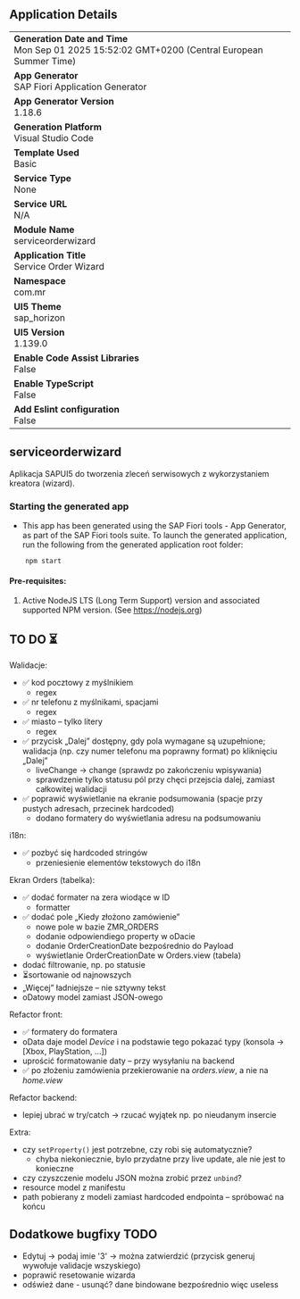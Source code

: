 ## Application Details
|               |
| ------------- |
|**Generation Date and Time**<br>Mon Sep 01 2025 15:52:02 GMT+0200 (Central European Summer Time)|
|**App Generator**<br>SAP Fiori Application Generator|
|**App Generator Version**<br>1.18.6|
|**Generation Platform**<br>Visual Studio Code|
|**Template Used**<br>Basic|
|**Service Type**<br>None|
|**Service URL**<br>N/A|
|**Module Name**<br>serviceorderwizard|
|**Application Title**<br>Service Order Wizard|
|**Namespace**<br>com.mr|
|**UI5 Theme**<br>sap_horizon|
|**UI5 Version**<br>1.139.0|
|**Enable Code Assist Libraries**<br>False|
|**Enable TypeScript**<br>False|
|**Add Eslint configuration**<br>False|

## serviceorderwizard

Aplikacja SAPUI5 do tworzenia zleceń serwisowych z wykorzystaniem kreatora (wizard).

### Starting the generated app

-   This app has been generated using the SAP Fiori tools - App Generator, as part of the SAP Fiori tools suite.  To launch the generated application, run the following from the generated application root folder:

```
    npm start
```

#### Pre-requisites:

1. Active NodeJS LTS (Long Term Support) version and associated supported NPM version.  (See https://nodejs.org)


## TO DO ⏳
Walidacje:
* ✅ kod pocztowy z myślnikiem 
    - regex
* ✅ nr telefonu z myślnikami, spacjami 
    - regex
* ✅ miasto – tylko litery 
    - regex
* ✅ przycisk „Dalej” dostępny, gdy pola wymagane są uzupełnione; walidacja (np. czy numer telefonu ma poprawny format) po kliknięciu „Dalej” 
    - liveChange -> change (sprawdz po zakończeniu wpisywania)
     - sprawdzenie tylko statusu pól przy chęci przejscia dalej, zamiast całkowitej walidacji
* ✅ poprawić wyświetlanie na ekranie podsumowania (spacje przy pustych adresach, przecinek hardcoded)
    - dodano formatery do wyświetlania adresu na podsumowaniu

i18n:
* ✅ pozbyć się hardcoded stringów
    - przeniesienie elementów tekstowych do i18n

Ekran Orders (tabelka):
* ✅ dodać formater na zera wiodące w ID
    - formatter
* ✅ dodać pole „Kiedy złożono zamówienie”
    - nowe pole w bazie ZMR_ORDERS
    - dodanie odpowiendiego property w oDacie
    - dodanie OrderCreationDate bezpośrednio do Payload
    - wyświetlanie OrderCreationDate w Orders.view (tabela)
* dodać filtrowanie, np. po statusie
* ⏳sortowanie od najnowszych
* „Więcej” ładniejsze – nie sztywny tekst
* oDatowy model zamiast JSON-owego


Refactor front:
* ✅ formatery do formatera
* oData daje model *Device* i na podstawie tego pokazać typy (konsola → \[Xbox, PlayStation, …])
* uprościć formatowanie daty – przy wysyłaniu na backend
* ✅ po złożeniu zamówienia przekierowanie na *orders.view*, a nie na *home.view*

Refactor backend:
* lepiej ubrać w try/catch → rzucać wyjątek np. po nieudanym insercie

Extra:
* czy `setProperty()` jest potrzebne, czy robi się automatycznie? 
    - chyba niekoniecznie, bylo przydatne przy live update, ale nie jest to konieczne
* czy czyszczenie modelu JSON można zrobić przez `unbind`?
* resource model z manifestu
* path pobierany z modeli zamiast hardcoded endpointa – spróbować na końcu


## Dodatkowe bugfixy TODO
* Edytuj -> podaj imie '3' -> można zatwierdzić (przycisk generuj wywołuje validacje wszyskiego)
* poprawić resetowanie wizarda
* odśwież dane - usunąć? dane bindowane bezpośrednio więc useless




